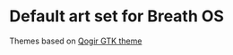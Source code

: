 # Default art set for Breath OS
Themes based on [Qogir GTK theme](https://github.com/vinceliuice/Qogir-theme)

